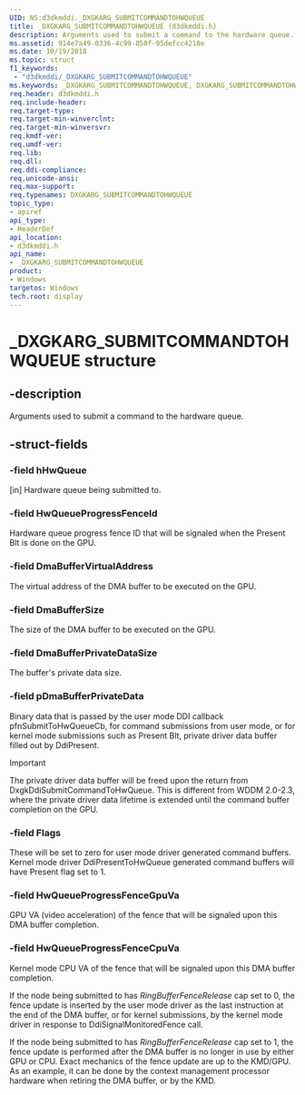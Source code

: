 ```yaml
---
UID: NS:d3dkmddi._DXGKARG_SUBMITCOMMANDTOHWQUEUE
title: _DXGKARG_SUBMITCOMMANDTOHWQUEUE (d3dkmddi.h)
description: Arguments used to submit a command to the hardware queue.
ms.assetid: 914e7a49-0336-4c99-850f-95defcc4218e
ms.date: 10/19/2018
ms.topic: struct
f1_keywords:
 - "d3dkmddi/_DXGKARG_SUBMITCOMMANDTOHWQUEUE"
ms.keywords: _DXGKARG_SUBMITCOMMANDTOHWQUEUE, DXGKARG_SUBMITCOMMANDTOHWQUEUE,
req.header: d3dkmddi.h
req.include-header:
req.target-type:
req.target-min-winverclnt:
req.target-min-winversvr:
req.kmdf-ver:
req.umdf-ver:
req.lib:
req.dll:
req.ddi-compliance:
req.unicode-ansi:
req.max-support:
req.typenames: DXGKARG_SUBMITCOMMANDTOHWQUEUE
topic_type:
- apiref
api_type:
- HeaderDef
api_location:
- d3dkmddi.h
api_name:
- _DXGKARG_SUBMITCOMMANDTOHWQUEUE
product: 
- Windows
targetos: Windows
tech.root: display
---
```


# _DXGKARG_SUBMITCOMMANDTOHWQUEUE structure

## -description

Arguments used to submit a command to the hardware queue.

## -struct-fields

### -field hHwQueue

[in] Hardware queue being submitted to.

### -field HwQueueProgressFenceId

Hardware queue progress fence ID that will be signaled when the Present Blt is done on the GPU.

### -field DmaBufferVirtualAddress

The virtual address of the DMA buffer to be executed on the GPU.

### -field DmaBufferSize

The size of the DMA buffer to be executed on the GPU.

### -field DmaBufferPrivateDataSize

The buffer's private data size.

### -field pDmaBufferPrivateData

Binary data that is passed by the user mode DDI callback pfnSubmitToHwQueueCb, for command submissions from user mode, or for kernel mode submissions such as Present Blt, private driver data buffer filled out by DdiPresent. 

> [!Important]
> The private driver data buffer will be freed upon the return from DxgkDdiSubmitCommandToHwQueue. This is different from WDDM 2.0-2.3, where the private driver data lifetime is extended until the command buffer completion on the GPU.

### -field Flags

These will be set to zero for user mode driver generated command buffers. Kernel mode driver DdiPresentToHwQueue generated command buffers will have Present flag set to 1.

### -field HwQueueProgressFenceGpuVa

GPU VA (video acceleration) of the fence that will be signaled upon this DMA buffer completion.

### -field HwQueueProgressFenceCpuVa

Kernel mode CPU VA of the fence that will be signaled upon this DMA buffer completion.

If the node being submitted to has *RingBufferFenceRelease* cap set to 0, the fence update is inserted by the user mode driver as the last instruction at the end of the DMA buffer, or for kernel submissions, by the kernel mode driver in response to DdiSignalMonitoredFence call.

If the node being submitted to has *RingBufferFenceRelease* cap set to 1, the fence update is performed after the DMA buffer is no longer in use by either GPU or CPU. Exact mechanics of the fence update are up to the KMD/GPU. As an example, it can be done by the context management processor hardware when retiring the DMA buffer, or by the KMD.
